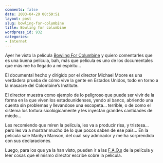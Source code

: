```yaml
---
comments: false
date: 2003-04-20 00:59:51
layout: post
slug: bowling-for-columbine
title: Bowling for columbine
wordpress_id: 932
categories:
- Internet
---
```


Ayer he visto la película [Bowling For Columbine](http://www.bowlingforcolumbine.com) y quiero comentarles que es una buena película, bah, más que película es uno de los documentales que más me ha llegado a mi espíritu…





El documental hecho y dirigido por el director Michael Moore es una verdadera prueba de cómo vive la gente en Estados Unidos, todo en torno a la masacre del Colombine’s Institute.





El director muestra como ejemplo de lo peligroso que puede ser vivir de la forma en la que viven los estadounidenses, yendo al banco, abriendo una cuenta sin problemas y llevandose una escopeta… terrible, o de como el sistema los tortura sicológicamente y les inyectan grandes cantidades de miedo…





Les recomiendo que miren la película, les va  a producir risa, y tristesa… pero les va a mostrar mucho de lo que pocos saben de ese país… En la película sale Marilyn Manson, del cual soy admirador y me ha sorprendido con sus declaraciones.





Luego, para los que ya la han visto, pueden ir a las [F.A.Q.s](http://www.bowlingforcolumbine.com/about/faq.php) de la película y leer cosas que el mismo director escribe sobre la película.




 
